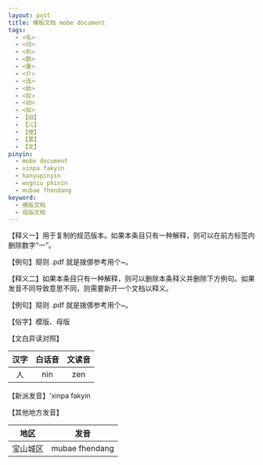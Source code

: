 ```yaml
---
layout: post
title: 模板文档 mobe document
tags:
  - <名>
  - <动>
  - <形>
  - <数>
  - <量>
  - <介>
  - <连>
  - <助>
  - <叹>
  - <动>
  - <拟>
  - 【旧】
  - 【儿】
  - 【俚】
  - 【詈】
  - 【文】
pinyin: 
  - mobe document
  - xinpa fakyin
  - hanyupinyin
  - wugniu phinin
  - mubae fhendang
keyword: 
  - 模版文档
  - 母版文档
---
```


【释义一】用于复制的规范版本。如果本条目只有一种解释，则可以在前方标签内删除数字“一”。                                

【例句】搿则 .pdf 就是拨㑚参考用个~。                          
                      
【释义二】如果本条目只有一种解释，则可以删除本条释义并删除下方例句。如果发音不同导致意思不同，则需要新开一个文档以释义。                              

【例句】搿则 .pdf 就是拨㑚参考用个~。                          

【俗字】模版、母版

【文白异读对照】                

| 汉字 | 白话音 | 文读音 |        
| :---: | :---: | :---: |           
| 人 | nin | zen |              

【新派发音】\'xinpa fakyin

【其他地方发音】          

| 地区 | 发音 |               
| :---: | :---: |         
| 宝山城区 | mubae fhendang |              